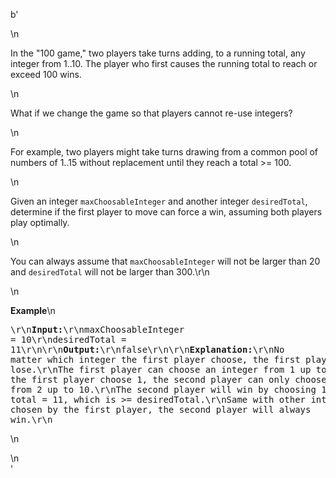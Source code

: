 b'<div class="question-description">\n<p><p>In the "100 game," two players take turns adding, to a running total, any integer from 1..10. The player who first causes the running total to reach or exceed 100 wins. </p>\n<p>What if we change the game so that players cannot re-use integers? </p>\n<p>For example, two players might take turns drawing from a common pool of numbers of 1..15 without replacement until they reach a total &gt;= 100.</p>\n<p>Given an integer <code>maxChoosableInteger</code> and another integer <code>desiredTotal</code>, determine if the first player to move can force a win, assuming both players play optimally. </p>\n<p>You can always assume that <code>maxChoosableInteger</code> will not be larger than 20 and <code>desiredTotal</code> will not be larger than 300.\r\n</p>\n<p><b>Example</b>\n<pre>\r\n<b>Input:</b>\r\nmaxChoosableInteger = 10\r\ndesiredTotal = 11\r\n\r\n<b>Output:</b>\r\nfalse\r\n\r\n<b>Explanation:</b>\r\nNo matter which integer the first player choose, the first player will lose.\r\nThe first player can choose an integer from 1 up to 10.\r\nIf the first player choose 1, the second player can only choose integers from 2 up to 10.\r\nThe second player will win by choosing 10 and get a total = 11, which is &gt;= desiredTotal.\r\nSame with other integers chosen by the first player, the second player will always win.\r\n</pre>\n</p></p>\n</div>'